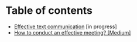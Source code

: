 # Table of contents
* [Effective text communication](/communicating-text-message.md) [in progress]
* [How to conduct an effective meeting? [Medium]](https://ikuznalex.medium.com/how-to-conduct-a-meeting-if-you-are-a-software-engineer-5ac2c6750f70)
